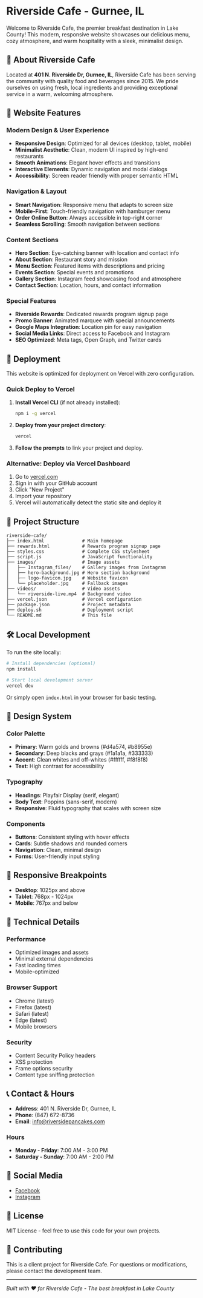 # Riverside Cafe - Gurnee, IL

Welcome to Riverside Cafe, the premier breakfast destination in Lake County! This modern, responsive website showcases our delicious menu, cozy atmosphere, and warm hospitality with a sleek, minimalist design.

## 🍳 About Riverside Cafe

Located at **401 N. Riverside Dr, Gurnee, IL**, Riverside Cafe has been serving the community with quality food and beverages since 2015. We pride ourselves on using fresh, local ingredients and providing exceptional service in a warm, welcoming atmosphere.

## 🌟 Website Features

### **Modern Design & User Experience**
- **Responsive Design**: Optimized for all devices (desktop, tablet, mobile)
- **Minimalist Aesthetic**: Clean, modern UI inspired by high-end restaurants
- **Smooth Animations**: Elegant hover effects and transitions
- **Interactive Elements**: Dynamic navigation and modal dialogs
- **Accessibility**: Screen reader friendly with proper semantic HTML

### **Navigation & Layout**
- **Smart Navigation**: Responsive menu that adapts to screen size
- **Mobile-First**: Touch-friendly navigation with hamburger menu
- **Order Online Button**: Always accessible in top-right corner
- **Seamless Scrolling**: Smooth navigation between sections

### **Content Sections**
- **Hero Section**: Eye-catching banner with location and contact info
- **About Section**: Restaurant story and mission
- **Menu Section**: Featured items with descriptions and pricing
- **Events Section**: Special events and promotions
- **Gallery Section**: Instagram feed showcasing food and atmosphere
- **Contact Section**: Location, hours, and contact information

### **Special Features**
- **Riverside Rewards**: Dedicated rewards program signup page
- **Promo Banner**: Animated marquee with special announcements
- **Google Maps Integration**: Location pin for easy navigation
- **Social Media Links**: Direct access to Facebook and Instagram
- **SEO Optimized**: Meta tags, Open Graph, and Twitter cards

## 🚀 Deployment

This website is optimized for deployment on Vercel with zero configuration.

### Quick Deploy to Vercel

1. **Install Vercel CLI** (if not already installed):
   ```bash
   npm i -g vercel
   ```

2. **Deploy from your project directory**:
   ```bash
   vercel
   ```

3. **Follow the prompts** to link your project and deploy.

### Alternative: Deploy via Vercel Dashboard

1. Go to [vercel.com](https://vercel.com)
2. Sign in with your GitHub account
3. Click "New Project"
4. Import your repository
5. Vercel will automatically detect the static site and deploy it

## 📁 Project Structure

```
riverside-cafe/
├── index.html              # Main homepage
├── rewards.html            # Rewards program signup page
├── styles.css              # Complete CSS stylesheet
├── script.js               # JavaScript functionality
├── images/                 # Image assets
│   ├── Instagram_files/    # Gallery images from Instagram
│   ├── hero-background.jpg # Hero section background
│   ├── logo-favicon.jpg    # Website favicon
│   └── placeholder.jpg     # Fallback images
├── videos/                 # Video assets
│   └── riverside-live.mp4  # Background video
├── vercel.json             # Vercel configuration
├── package.json            # Project metadata
├── deploy.sh               # Deployment script
└── README.md               # This file
```

## 🛠️ Local Development

To run the site locally:

```bash
# Install dependencies (optional)
npm install

# Start local development server
vercel dev
```

Or simply open `index.html` in your browser for basic testing.

## 🎨 Design System

### **Color Palette**
- **Primary**: Warm golds and browns (#d4a574, #b8955e)
- **Secondary**: Deep blacks and grays (#1a1a1a, #333333)
- **Accent**: Clean whites and off-whites (#ffffff, #f8f8f8)
- **Text**: High contrast for accessibility

### **Typography**
- **Headings**: Playfair Display (serif, elegant)
- **Body Text**: Poppins (sans-serif, modern)
- **Responsive**: Fluid typography that scales with screen size

### **Components**
- **Buttons**: Consistent styling with hover effects
- **Cards**: Subtle shadows and rounded corners
- **Navigation**: Clean, minimal design
- **Forms**: User-friendly input styling

## 📱 Responsive Breakpoints

- **Desktop**: 1025px and above
- **Tablet**: 768px - 1024px
- **Mobile**: 767px and below

## 🔧 Technical Details

### **Performance**
- Optimized images and assets
- Minimal external dependencies
- Fast loading times
- Mobile-optimized

### **Browser Support**
- Chrome (latest)
- Firefox (latest)
- Safari (latest)
- Edge (latest)
- Mobile browsers

### **Security**
- Content Security Policy headers
- XSS protection
- Frame options security
- Content type sniffing protection

## 📞 Contact & Hours

- **Address**: 401 N. Riverside Dr, Gurnee, IL
- **Phone**: (847) 672-8736
- **Email**: info@riversidepancakes.com

### Hours
- **Monday - Friday**: 7:00 AM - 3:00 PM
- **Saturday - Sunday**: 7:00 AM - 2:00 PM

## 🔗 Social Media

- [Facebook](https://www.facebook.com/riversidecafegurnee)
- [Instagram](https://www.instagram.com/riversidecafegurnee/)

## 📄 License

MIT License - feel free to use this code for your own projects.

## 🤝 Contributing

This is a client project for Riverside Cafe. For questions or modifications, please contact the development team.

---

*Built with ❤️ for Riverside Cafe - The best breakfast in Lake County*